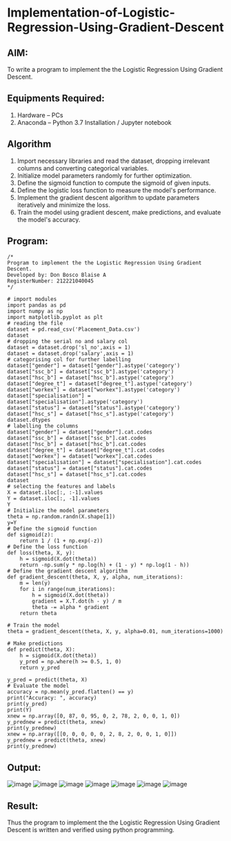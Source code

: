 # Implementation-of-Logistic-Regression-Using-Gradient-Descent

## AIM:
To write a program to implement the the Logistic Regression Using Gradient Descent.

## Equipments Required:
1. Hardware – PCs
2. Anaconda – Python 3.7 Installation / Jupyter notebook

## Algorithm
1. Import necessary libraries and read the dataset, dropping irrelevant columns and converting categorical variables.
2. Initialize model parameters randomly for further optimization.
3. Define the sigmoid function to compute the sigmoid of given inputs.
4. Define the logistic loss function to measure the model's performance.
5. Implement the gradient descent algorithm to update parameters iteratively and minimize the loss.
6. Train the model using gradient descent, make predictions, and evaluate the model's accuracy.

## Program:
```
/*
Program to implement the the Logistic Regression Using Gradient Descent.
Developed by: Don Bosco Blaise A
RegisterNumber: 212221040045
*/

# import modules
import pandas as pd
import numpy as np
import matplotlib.pyplot as plt
# reading the file
dataset = pd.read_csv('Placement_Data.csv')
dataset
# dropping the serial no and salary col
dataset = dataset.drop('sl_no',axis = 1)
dataset = dataset.drop('salary',axis = 1)
# categorising col for further labelling
dataset["gender"] = dataset["gender"].astype('category')
dataset["ssc_b"] = dataset["ssc_b"].astype('category')
dataset["hsc_b"] = dataset["hsc_b"].astype('category')
dataset["degree_t"] = dataset["degree_t"].astype('category')
dataset["workex"] = dataset["workex"].astype('category')
dataset["specialisation"] = dataset["specialisation"].astype('category')
dataset["status"] = dataset["status"].astype('category')
dataset["hsc_s"] = dataset["hsc_s"].astype('category')
dataset.dtypes
# labelling the columns
dataset["gender"] = dataset["gender"].cat.codes
dataset["ssc_b"] = dataset["ssc_b"].cat.codes
dataset["hsc_b"] = dataset["hsc_b"].cat.codes
dataset["degree_t"] = dataset["degree_t"].cat.codes
dataset["workex"] = dataset["workex"].cat.codes
dataset["specialisation"] = dataset["specialisation"].cat.codes
dataset["status"] = dataset["status"].cat.codes
dataset["hsc_s"] = dataset["hsc_s"].cat.codes
dataset
# selecting the features and labels
X = dataset.iloc[:, :-1].values
Y = dataset.iloc[:, -1].values
Y
# Initialize the model parameters
theta = np.random.randn(X.shape[1])
y=Y
# Define the sigmoid function
def sigmoid(z):
    return 1 / (1 + np.exp(-z))
# Define the loss function
def loss(theta, X, y):
    h = sigmoid(X.dot(theta))
    return -np.sum(y * np.log(h) + (1 - y) * np.log(1 - h))
# Define the gradient descent algorithm
def gradient_descent(theta, X, y, alpha, num_iterations):
    m = len(y)
    for i in range(num_iterations):
        h = sigmoid(X.dot(theta))
        gradient = X.T.dot(h - y) / m
        theta -= alpha * gradient
    return theta

# Train the model
theta = gradient_descent(theta, X, y, alpha=0.01, num_iterations=1000)

# Make predictions
def predict(theta, X):
    h = sigmoid(X.dot(theta))
    y_pred = np.where(h >= 0.5, 1, 0)
    return y_pred

y_pred = predict(theta, X)
# Evaluate the model
accuracy = np.mean(y_pred.flatten() == y)
print("Accuracy: ", accuracy)
print(y_pred)
print(Y)
xnew = np.array([0, 87, 0, 95, 0, 2, 78, 2, 0, 0, 1, 0])
y_prednew = predict(theta, xnew)
print(y_prednew)
xnew = np.array([[0, 0, 0, 0, 0, 2, 8, 2, 0, 0, 1, 0]])
y_prednew = predict(theta, xnew)
print(y_prednew)
```

## Output:
![image](https://github.com/DonBoscoBlaiseA/-Implementation-of-Logistic-Regression-Using-Gradient-Descent/assets/140850829/952fa101-48ca-4743-8444-dd011f070626)
![image](https://github.com/DonBoscoBlaiseA/-Implementation-of-Logistic-Regression-Using-Gradient-Descent/assets/140850829/f2b35556-6609-4f0d-9860-3032ba449d82)
![image](https://github.com/DonBoscoBlaiseA/-Implementation-of-Logistic-Regression-Using-Gradient-Descent/assets/140850829/e43fd578-ca19-4a19-b19e-ce1b9d756632)
![image](https://github.com/DonBoscoBlaiseA/-Implementation-of-Logistic-Regression-Using-Gradient-Descent/assets/140850829/4332bb13-a878-49f5-84bd-9ea092ad1c82)
![image](https://github.com/DonBoscoBlaiseA/-Implementation-of-Logistic-Regression-Using-Gradient-Descent/assets/140850829/cc00e344-a4fb-4d0c-a66b-2ca9f254afed)
![image](https://github.com/DonBoscoBlaiseA/-Implementation-of-Logistic-Regression-Using-Gradient-Descent/assets/140850829/304956b4-9dde-40bc-b151-03120be61617)
![image](https://github.com/DonBoscoBlaiseA/-Implementation-of-Logistic-Regression-Using-Gradient-Descent/assets/140850829/fcce257e-f124-489f-bf56-3df2d6f8ebfd)



## Result:
Thus the program to implement the the Logistic Regression Using Gradient Descent is written and verified using python programming.

